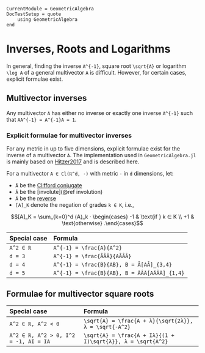 ```@meta
CurrentModule = GeometricAlgebra
DocTestSetup = quote
	using GeometricAlgebra
end
```

# Inverses, Roots and Logarithms

In general, finding the inverse ``A^{-1}``, square root ``\sqrt{A}`` or logarithm ``\log A`` of a general multivector ``A`` is difficult. However, for certain cases, explicit formulae exist.

## Multivector inverses

Any multivector ``A`` has either no inverse or exactly one inverse ``A^{-1}`` such that ``AA^{-1} = A^{-1}A = 1``.



### Explicit formulae for multivector inverses


For any metric in up to five dimensions, explicit formulae exist for the inverse of a multivector ``A``.
The implementation used in `GeometricAlgebra.jl` is mainly based on [Hitzer2017](@cite) and is described here.

For a multivector ``A ∈ Cl(ℝ^d, ·)`` with metric ``·`` in ``d`` dimensions, let:

- ``Ā`` be the [Clifford conjugate](@ref "Clifford conjugation")
- ``Â`` be the [involute](@ref involution)
- ``Ã`` be the [reverse](@ref "Reversion")
- ``[A]_K`` denote the negation of grades ``k ∈ K``, i.e.,
```math
[A]_K = \sum_{k=0}^d ⟨A⟩_k · \begin{cases}
	-1 & \text{if } k ∈ K \\
	+1 & \text{otherwise}
.\end{cases}
```

| Special case | Formula |
|:-------------|:--------|
| ``A^2 ∈ ℝ`` | ``A^{-1} = \frac{A}{A^2}`` 
| ``d = 3`` | ``A^{-1} = \frac{ĀÂÃ}{AĀÂÃ}``
| ``d = 4`` | ``A^{-1} = \frac{B}{AB}, B = Ā[AĀ]_{3,4}``
| ``d = 5`` | ``A^{-1} = \frac{B}{AB}, B = ĀÂÃ[AĀÂÃ]_{1,4}``



## Formulae for multivector square roots

| Special case | Formula |
|:-------------|:--------|
| ``A^2 ∈ ℝ, A^2 < 0`` | ``\sqrt{A} = \frac{A + λ}{\sqrt{2λ}}, λ = \sqrt{-A^2}`` 
| ``A^2 ∈ ℝ, A^2 > 0, I^2 = -1, AI = IA`` | ``\sqrt{A} = \frac{A + Iλ}{(1 + I)\sqrt{λ}}, λ = \sqrt{A^2}`` 

